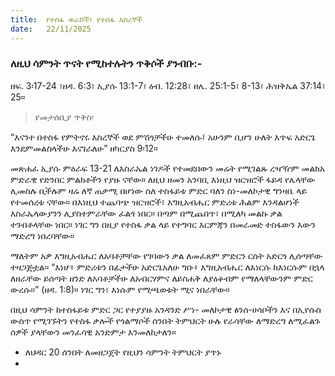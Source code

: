 ```yaml
---
title:  የተስፋ ወራሾች፣ የተስፋ እስረኞች
date:   22/11/2025
---
```


### ለዚህ ሳምንት ጥናት የሚከተሉትን ጥቅሶች ያንብቡ:-

ዘፍ. 3፡17-24 ፣ዘዳ. 6:3፣ ኢያሱ 13:1-7፣ ዕብ. 12:28፣ ዘሌ. 25:1-5፣ 8-13፣ ሕዝቅኤል 37:14፣ 25።

> <p>የመታሰቢያ ጥቅስ፡</p>
“እናንተ በተስፋ የምትኖሩ እስረኞች ወደ ምሽጎቻችሁ ተመለሱ፤ አሁንም ቢሆን ሁለት እጥፍ አድርጌ እንደምመልስላችሁ እናገራለሁ” ዘካርያስ 9፡12።

መጽሐፈ ኢያሱ ምዕራፍ 13-21 ለእስራኤል ነገዶች የተመደበውን መሬት የሚገልጹ ረዣዥም መልክአ ምድራዊ የድንበር ምልክቶችን የያዙ ናቸው። ለዚህ ዘመን አንባቢ እነዚህ ዝርዝሮች ፋይዳ የሌላቸው ሊመስሉ ቢችሉም ዛሬ ለኛ ጠቃሚ በሆነው ስለ ተስፋይቱ ምድር ባለን ስነ-መለኮታዊ ግንዛቤ ላይ የተመሰረቱ ናቸው። በእነዚህ ተጨባጭ ዝርዝሮች፣ እግዚአብሔር ምድሪቱ ሕልም እንዳልሆነች እስራኤላውያንን ሊያስተምራቸው ፈልጎ ነበር። በጣም በሚጨበጥ፣ በሚለካ መልኩ ቃል ተገብቶላቸው ነበር። ነገር ግን በዚያ የተስፋ ቃል ላይ የተግባር እርምጃን በመራመድ ተስፋውን እውን ማድረግ ነበረባቸው።

ማለትም አዎ እግዚአብሔር ለአባቶቻቸው የገባውን ቃል ለመፈጸም ምድርን ርስት አድርጎ ሊሰጣቸው ተዛጋጅቷል። “እነሆ፥ ምድሪቱን በፊታችሁ አድርጌአለሁ ግቡ፥ እግዚአብሔር ለእነርሱ ከእነርሱም በኋላ ለዘራቸው ይሰጣት ዘንድ ለአባቶቻችሁ ለአብርሃምና ለይስሐቅ ለያዕቆብም የማለላቸውንም ምድር ውረሱ።” (ዘዳ. 1:8)። ነገር ግን፣ እነሱም የሚጫወቱት ሚና ነበራቸው።

በዚህ ሳምንት ከተስፋይቱ ምድር ጋር የተያያዙ አንዳንድ ሥነ- መለኮታዊ ፅንሰ-ሀሳቦችን እና በኢየሱስ ውስጥ የሚገኙትን የተስፋ ቃሎች የጎልማሶች ሰንበት ትምህርት ሁሉ የራሳቸው ለማድረግ ለሚፈልጉ ሰዎች ያላቸውን መንፈሳዊ አንድምታ እንመለከታለን።
* ለህዳር 20 ሰንበት ለመዘጋጀት የዚህን ሳምንት ትምህርት ያጥኑ
*